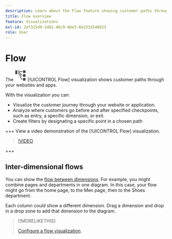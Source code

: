 ```yaml
---
description: Learn about the Flow feature showing customer paths through your websites and apps.
title: Flow overview
feature: Visualizations
exl-id: 2ef325d9-1d82-46c9-86e3-6b2332548823
role: User
---
```

# Flow

The ![GraphPathing](/help/assets/icons/GraphPathing.svg) [!UICONTROL Flow] visualization shows customer paths through your websites and apps.

With the visualization you can:

* Visualize the customer journey through your website or application.
* Analyze where customers go before and after specified checkpoints, such as entry, a specific dimension, or exit.
* Create filters by designating a specific point in a chosen path

+++ View a video demonstration of the [!UICONTROL Flow] visualization.

>[!VIDEO](https://video.tv.adobe.com/v/346063/?quality=12)

+++

## Inter-dimensional flows

You can show the [flow between dimensions](/help/analysis-workspace/visualizations/c-flow/multi-dimensional-flow.md). For example, you might combine pages and departments in one diagram. In this case, your flow might go from the home page, to the Men page, then to the Shoes department.

Each column could show a different dimension. Drag a dimension and drop in a drop zone to add that dimension to the diagram.

>[!MORELIKETHIS]
>
>[Configure a flow visualization](/help/analysis-workspace/visualizations/c-flow/create-flow.md).
>

